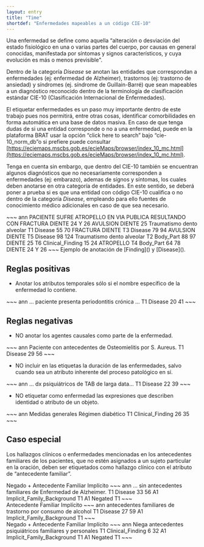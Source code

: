 ```yaml
---
layout: entry
title: "Time"
shortdef: "Enfermedades mapeables a un código CIE-10"
---
```

 
Una enfermedad se define como aquella “alteración o desviación del estado fisiológico en una o varias partes del cuerpo, por causas en general conocidas, manifestada por síntomas y signos característicos, y cuya evolución es más o menos previsible". 

Dentro de la categoría *Disease* se anotan las entidades que correspondan a enfermedades (ej: enfermedad de Alzheimer), trastornos (ej: trastorno de ansiedad) y síndromes (ej. síndrome de Guillain-Barré) que sean mapeables a un diagnóstico reconocido dentro de la terminología de clasificación estándar CIE-10 (Clasificación Internacional de Enfermedades).

 El etiquetar enfermedades es un paso muy importante dentro de este trabajo pues nos permitirá, entre otras cosas, identificar comorbilidades en forma automática en una base de datos masiva. En caso de que tenga dudas de si una entidad corresponde o no a una enfermedad, puede en la plataforma BRAT usar la opción “click here to search” bajo “cie-10_norm_db”o si prefiere puede consultar [https://eciemaps.mscbs.gob.es/ecieMaps/browser/index_10_mc.html](https://eciemaps.mscbs.gob.es/ecieMaps/browser/index_10_mc.html).

Tenga en cuenta sin embargo, que dentro del CIE-10 también se encuentran algunos diagnósticos que no necesariamente corresponden a enfermedades (ej: embarazo), ademas de sígnos y síntomas, los cuales deben anotarse en otra categoría de entidades. En este sentido, se deberá poner a prueba si es que una entidad con código CIE-10 cualifica o no dentro de la categoría *Disease*, empleando para ello fuentes de conocimiento médico adicionales en caso de que sea necesario.

<div class="annotation-correct" markdown="1">
~~~ ann
PACIENTE SUFRE ATROPELLO EN VIA PUBLICA RESULTANDO CON FRACTURA DIENTE 24 Y 26 AVULSION DIENTE 25 Traumatismo dento alveolar
T1	Disease 55 70	FRACTURA DIENTE
T3	Disease 79 94	AVULSION DIENTE
T5	Disease 98 124	Traumatismo dento alveolar
T2	Body_Part 88 97	DIENTE 25
T6	Clinical_Finding 15 24	ATROPELLO
T4	Body_Part 64 78	DIENTE 24 Y 26
~~~
Ejemplo de anotación de [Finding]() y [Disease]().

</div>

## Reglas positivas

* Anotar los atributos temporales sólo si el nombre específico de la enfermedad lo contiene.

<div class="annotation-correct" markdown="1">
~~~ ann
… paciente presenta periodontitis crónica ...
T1 Disease 20 41 
~~~
</div>

## Reglas negativas

* NO anotar los agentes causales como parte de la enfermedad.

<div class="annotation-incorrect" markdown="1">
~~~ ann
Paciente con antecedentes de Osteomielitis por S. Aureus.
T1 Disease 29 56 
~~~
</div>

* NO incluir en las etiquetas la duración de las enfermedades, salvo cuando sea un atributo inherente del proceso patológico en sí.

<div class="annotation-incorrect" markdown="1">
~~~ ann
… dx psiquiátricos de TAB de larga data…
T1 Disease 22 39 
~~~
</div>

* NO etiquetar como enfermedad las expresiones que describen identidad o atributo de un objeto.

<div class="annotation-incorrect" markdown="1">
~~~ ann
Medidas generales Régimen diabético
T1 Clinical_Finding 26 35 
~~~
</div>

## Caso especial

Los hallazgos clínicos o enfermedades mencionadas en los antecedentes familiares de los pacientes, que no estén asignados a un sujeto particular en la oración, deben ser etiquetados como hallazgo clínico con el atributo de “antecedente familiar”.

<div class="annotation-correct" markdown="1">
Negado + Antecedente Familiar Implícito
~~~ ann
… sin antecedentes familiares de Enfermedad de Alzheimer.
T1 Disease 33 56 
A1 Implicit_Family_Background T1
A1 Negated T1
~~~
</div>

<div class="annotation-correct" markdown="1">
Antecedente Familiar Implícito
~~~ ann
antecedentes familiares de trastorno por consumo de alcohol 
T1 Disease 27 59 
A1 Implicit_Family_Background T1
~~~
</div>

<div class="annotation-correct" markdown="1">
Negado + Antecedente Familiar Implícito
~~~ ann
Niega antecedentes psiquiátricos familiares y personales 
T1 Clinical_Finding 6 32 
A1 Implicit_Family_Background T1
A1 Negated T1
~~~
</div>

